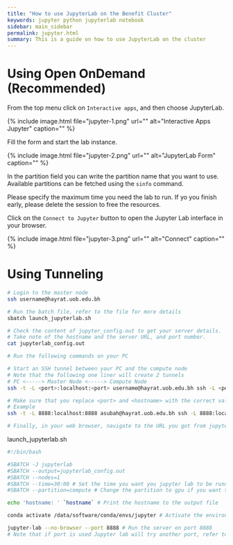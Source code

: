 ```yaml
---
title: "How to use JupyterLab on the Benefit Cluster"
keywords: jupyter python jupyterlab notebook
sidebar: main_sidebar
permalink: jupyter.html
summary: This is a guide on how to use JupyterLab on the cluster
---
```


# Using Open OnDemand (Recommended)

From the top menu click on `Interactive apps`, and then choose JupyterLab.

{% include image.html file="jupyter-1.png" url="" alt="Interactive Apps Jupyter" caption="" %}

Fill the form and start the lab instance.

{% include image.html file="jupyter-2.png" url="" alt="JupyterLab Form" caption="" %}

In the partition field you can write the partition name that you want to use. Available partitions can be fetched using the `sinfo` command.

Please specify the maximum time you need the lab to run. If yo you finish early, please delete the session to free the resources.

Click on the `Connect to Jupyter` button to open the Jupyter Lab interface in your browser.

{% include image.html file="jupyter-3.png" url="" alt="Connect" caption="" %}

# Using Tunneling

```bash
# Login to the master node
ssh username@hayrat.uob.edu.bh

# Run the batch file, refer to the file for more details
sbatch launch_jupyterlab.sh

# Check the content of jupyter_config.out to get your server details.
# Take note of the hostname and the server URL, and port number.
cat jupyterlab_config.out

# Run the following commands on your PC

# Start an SSH tunnel between your PC and the compute node
# Note that the following one liner will create 2 tunnels
# PC <-----> Master Node <-----> Compute Node
ssh -t -L <port>:localhost:<port> username@hayrat.uob.edu.bh ssh -L <port>:localhost:<port> <hostname>

# Make sure that you replace <port> and <hostname> with the correct values from the output file
# Example
ssh -t -L 8888:localhost:8888 asubah@hayrat.uob.edu.bh ssh -L 8888:localhost:8888 hostname

# Finally, in your web browser, navigate to the URL you got from jupyterlab_config.out file.
```

launch_jupyterlab.sh
```bash
#!/bin/bash 

#SBATCH -J jupyterlab
#SBATCH --output=jupyterlab_config.out
#SBATCH --nodes=1
#SBATCH --time=30:00 # Set the time you want you jupyter lab to be running, if you remove this line it will take the partition default which is infinity.
#SBATCH --partition=compute # Change the partition to gpu if you want to connect to AMD/A100 machines.

echo 'hostname: ' `hostname` # Print the hostname to the output file

conda activate /data/software/conda/envs/jupyter # Activate the environment

jupyter-lab --no-browser --port 8888 # Run the server on port 8888
# Note that if port is used Jupyter lab will try another port, refer to the output file to get the selected port
```
